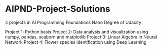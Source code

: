 # AIPND-Project-Solutions
4 projects in AI Programming Foundations Nano Degree of Udacity

Project 1: Python basis
Project 2: Data analysis and visualization using numpy, pandas, seaborn and matplotlib
Project 3: Linear Algebra in Neural Network
Project 4: Flower species identification using Deep Learning
